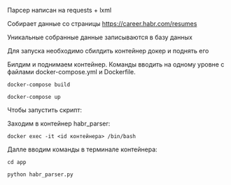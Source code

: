 Парсер написан на requests + lxml

Собирает данные со страницы https://career.habr.com/resumes 

Уникальные собранные данные записываются в базу данных

Для запуска необходимо сбилдить контейнер докер и поднять его

Билдим и поднимаем контейнер. Команды вводить на одному уровне с файлами docker-compose.yml и Dockerfile.

```docker-compose build```

```docker-compose up```

Чтобы запустить скрипт:

Заходим в контейнер habr_parser:

```docker exec -it <id контейнера> /bin/bash```

Далле вводим команды в терминале контейнера:

```cd app```

```python habr_parser.py```

